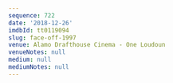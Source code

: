```yaml
---
sequence: 722
date: '2018-12-26'
imdbId: tt0119094
slug: face-off-1997
venue: Alamo Drafthouse Cinema - One Loudoun
venueNotes: null
medium: null
mediumNotes: null
---
```


